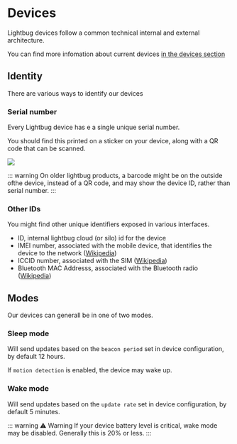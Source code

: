 # Devices

Lightbug devices follow a common technical internal and external architecture.

You can find more infomation about current devices [in the devices section](/devices)

## Identity

There are various ways to identify our devices

### Serial number

Every Lightbug device has e a single unique serial number.

You should find this printed on a sticker on your device, along with a QR code that can be scanned.

![](https://i.imgur.com/Sfi9Org.png)

::: warning
On older lightbug products, a barcode might be on the outside ofthe device, instead of a QR code, and may show the device ID, rather than serial number.
:::

### Other IDs

You might find other unique identifiers exposed in various interfaces.

 - ID, internal lightbug cloud (or silo) id for the device
 - IMEI number, associated with the mobile device, that identifies the device to the network ([Wikipedia](https://en.wikipedia.org/wiki/International_Mobile_Equipment_Identity))
 - ICCID number, associated with the SIM ([Wikipedia](https://en.wikipedia.org/wiki/SIM_card#ICCID))
 - Bluetooth MAC Addresss, associated with the Bluetooth radio ([Wikipedia](https://en.wikipedia.org/wiki/MAC_address))

## Modes

Our devices can generall be in one of two modes.

### Sleep mode

Will send updates based on the `beacon period` set in device configuration, by default 12 hours.

If `motion detection` is enabled, the device may wake up.

<!-- TODO link beacon period to the device setting -->
<!-- TODO link motion detection to the device setting -->

### Wake mode

Will send updates based on the `update rate` set in device configuration, by default 5 minutes.

<!-- TODO link update rate to the device setting -->

::: warning ⚠️ Warning
If your device battery level is critical, wake mode may be disabled.
Generally this is 20% or less.
:::
